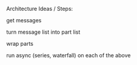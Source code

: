 


Architecture Ideas / Steps:

get messages

turn message list into part list

wrap parts


run async (series, waterfall) on each of the above

